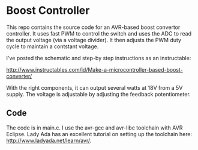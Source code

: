 Boost Controller
================

This repo contains the source code for an AVR-based boost convertor controller.
It uses fast PWM to control the switch and uses the ADC to read the output
voltage (via a voltage divider).  It then adjusts the PWM duty cycle to maintain
a contstant voltage.

I've posted the schematic and step-by step instructions as an instructable:

http://www.instructables.com/id/Make-a-microcontroller-based-boost-converter/

With the right components, it can output several watts at 18V from a 5V supply.
The voltage is adjustable by adjusting the feedback potentiometer.

Code
----

The code is in main.c.  I use the avr-gcc and avr-libc toolchain with AVR 
Eclipse.  Lady Ada has an excellent tutorial on setting up the toolchain 
here: http://www.ladyada.net/learn/avr/.
